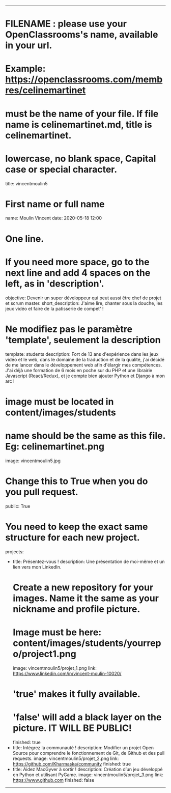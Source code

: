 ---

# FILENAME : please use your OpenClassrooms's name, available in your url.
# Example: https://openclassrooms.com/membres/celinemartinet
# must be the name of your file. If file name is celinemartinet.md, title is celinemartinet.
# lowercase, no blank space, Capital case or special character.
title: vincentmoulin5

# First name or full name
name: Moulin Vincent
date: 2020-05-18 12:00

# One line.
# If you need more space, go to the next line and add 4 spaces on the left, as in 'description'.
objective: Devenir un super développeur qui peut aussi être chef de projet et scrum master.
short_description: J'aime lire, chanter sous la douche, les jeux vidéo et faire de la patisserie de compet' !

# Ne modifiez pas le paramètre 'template', seulement la description
template: students
description:
    Fort de 13 ans d'expérience dans les jeux vidéo et le web, dans le domaine de la traduction et de la qualité, j'ai décidé de me lancer dans le développement web afin d'élargir mes compétences. J'ai déjà une formation de 6 mois en poche sur du PHP et une librairie Javascript (React/Redux), et je compte bien ajouter Python et Django à mon arc !

# image must be located in content/images/students
# name should be the same as this file. Eg: celinemartinet.png
image: vincentmoulin5.jpg

# Change this to True when you do you pull request.
public: True

# You need to keep the exact same structure for each new project.
projects:
  - title: Présentez-vous !
    description: Une présentation de moi-même et un lien vers mon LinkedIn.
    # Create a new repository for your images. Name it the same as your nickname and profile picture.
    # Image must be here: content/images/students/yourrepo/project1.png
    image: vincentmoulin5/projet_1.png
    link: https://www.linkedin.com/in/vincent-moulin-10020/
    # 'true' makes it fully available.
    # 'false' will add a black layer on the picture. IT WILL BE PUBLIC!
    finished: true
  - title: Intégrez la communauté !
    description: Modifier un projet Open Source pour comprendre le fonctionnement de Git, de Github et des pull requests. 
    image: vincentmoulin5/projet_2.png
    link: https://github.com/Kharmaska/community
    finished: true
  - title: Aidez MacGyver à sortir !
    description: Création d’un jeu développé en Python et utilisant PyGame.
    image: vincentmoulin5/projet_3.png
    link: https://www.github.com
    finished: false
---